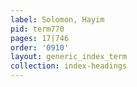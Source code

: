 ```yaml
---
label: Solomon, Hayim
pid: term770
pages: 17|746
order: '0910'
layout: generic_index_term
collection: index-headings
---
```

